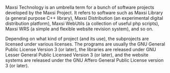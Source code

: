 Maxsi Technology is an umbrella term for a bunch of software projects developed by the Maxsi Project. It refers to software such as Maxsi Library (a general purpose C++ library), Maxsi Distribution (an experimental digital distribution platform), Maxsi WebUtils (a collection of useful php scripts), Maxsi WRS (a simple and flexible website revision system), and so on.

Depending on what kind of project (and its use), the subprojects are licensed under various licenses. The programs are usually the GNU General Public License Version 3 (or later), the libraries are released under GNU Lesser General Public Licensed Version 3 (or later), and the website systems are released under the GNU Affero General Public License version 3 (or later).
